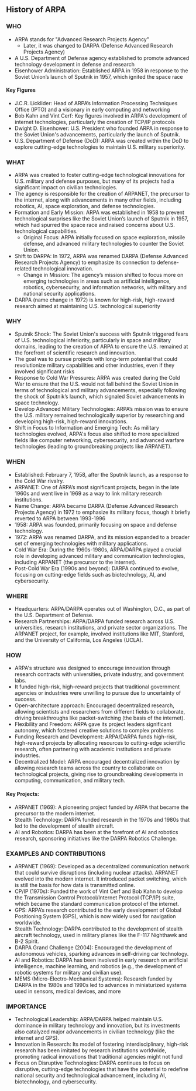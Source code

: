 ## History of ARPA
### WHO
* ARPA stands for "Advanced Research Projects Agency"  
    * Later, it was changed to DARPA (Defense Advanced Research Projects Agency)
* A U.S. Department of Defense agency established to promote advanced technology development in defense and research
* Eisenhower Administration: Established ARPA in 1958 in response to the Soviet Union’s launch of Sputnik in 1957, which ignited the space race
#### Key Figures
* J.C.R. Licklider: Head of ARPA’s Information Processing Techniques Office (IPTO) and a visionary in early computing and networking
* Bob Kahn and Vint Cerf: Key figures involved in ARPA's development of internet technologies, particularly the creation of TCP/IP protocols
* Dwight D. Eisenhower: U.S. President who founded ARPA in response to the Soviet Union's advancements, particularly the launch of Sputnik.
* U.S. Department of Defense (DoD): ARPA was created within the DoD to explore cutting-edge technologies to maintain U.S. military superiority.
### WHAT
* ARPA was created to foster cutting-edge technological innovations for U.S. military and defense purposes, but many of its projects had a significant impact on civilian technologies.
* The agency is responsible for the creation of ARPANET, the precursor to the internet, along with advancements in many other fields, including robotics, AI, space exploration, and defense technologies.
* Formation and Early Mission: ARPA was established in 1958 to prevent technological surprises like the Soviet Union’s launch of Sputnik in 1957, which had spurred the space race and raised concerns about U.S. technological capabilities.
    * Original Focus: ARPA initially focused on space exploration, missile defense, and advanced military technologies to counter the Soviet Union.
* Shift to DARPA: In 1972, ARPA was renamed DARPA (Defense Advanced Research Projects Agency) to emphasize its connection to defense-related technological innovation.
    * Change in Mission: The agency’s mission shifted to focus more on emerging technologies in areas such as artificial intelligence, robotics, cybersecurity, and information networks, with military and national security applications.
* DARPA (name change in 1972) is known for high-risk, high-reward research aimed at maintaining U.S. technological superiority
### WHY
* Sputnik Shock: The Soviet Union's success with Sputnik triggered fears of U.S. technological inferiority, particularly in space and military domains, leading to the creation of ARPA to ensure the U.S. remained at the forefront of scientific research and innovation.
* The goal was to pursue projects with long-term potential that could revolutionize military capabilities and other industries, even if they involved significant risks
* Response to Cold War Pressures: ARPA was created during the Cold War to ensure that the U.S. would not fall behind the Soviet Union in terms of technological and military advancements, especially following the shock of Sputnik’s launch, which signaled Soviet advancements in space technology.
* Develop Advanced Military Technologies: ARPA’s mission was to ensure the U.S. military remained technologically superior by researching and developing high-risk, high-reward innovations.
* Shift in Focus to Information and Emerging Tech: As military technologies evolved, ARPA's focus also shifted to more specialized fields like computer networking, cybersecurity, and advanced warfare technologies (leading to groundbreaking projects like ARPANET).
### WHEN
* Established: February 7, 1958, after the Sputnik launch, as a response to the Cold War rivalry.
* ARPANET: One of ARPA’s most significant projects, began in the late 1960s and went live in 1969 as a way to link military research institutions.
* Name Change: ARPA became DARPA (Defense Advanced Research Projects Agency) in 1972 to emphasize its military focus, though it briefly reverted to ARPA between 1993-1996
* 1958: ARPA was founded, primarily focusing on space and defense technology.
* 1972: ARPA was renamed DARPA, and its mission expanded to a broader set of emerging technologies with military applications.
* Cold War Era: During the 1960s-1980s, ARPA/DARPA played a crucial role in developing advanced military and communication technologies, including ARPANET (the precursor to the internet).
* Post-Cold War Era (1990s and beyond): DARPA continued to evolve, focusing on cutting-edge fields such as biotechnology, AI, and cybersecurity.
### WHERE
* Headquarters: ARPA/DARPA operates out of Washington, D.C., as part of the U.S. Department of Defense.
* Research Partnerships: ARPA/DARPA funded research across U.S. universities, research institutions, and private sector organizations. The ARPANET project, for example, involved institutions like MIT, Stanford, and the University of California, Los Angeles (UCLA).
### HOW
* ARPA's structure was designed to encourage innovation through research contracts with universities, private industry, and government labs.
* It funded high-risk, high-reward projects that traditional government agencies or industries were unwilling to pursue due to uncertainty of success.
* Open-architecture approach: Encouraged decentralized research, allowing scientists and researchers from different fields to collaborate, driving breakthroughs like packet-switching (the basis of the internet).
* Flexibility and Freedom: ARPA gave its project leaders significant autonomy, which fostered creative solutions to complex problems
* Funding Research and Development: ARPA/DARPA funds high-risk, high-reward projects by allocating resources to cutting-edge scientific research, often partnering with academic institutions and private industries.
* Decentralized Model: ARPA encouraged decentralized innovation by allowing research teams across the country to collaborate on technological projects, giving rise to groundbreaking developments in computing, communication, and military tech.
#### Key Projects:
* ARPANET (1969): A pioneering project funded by ARPA that became the precursor to the modern internet.
* Stealth Technology: DARPA funded research in the 1970s and 1980s that led to the development of stealth aircraft.
* AI and Robotics: DARPA has been at the forefront of AI and robotics research, sponsoring initiatives like the DARPA Robotics Challenge.
### EXAMPLES AND CONTRIBUTIONS
* ARPANET (1969): Developed as a decentralized communication network that could survive disruptions (including nuclear attacks). ARPANET evolved into the modern internet. It introduced packet switching, which is still the basis for how data is transmitted online.
* CP/IP (1970s): Funded the work of Vint Cerf and Bob Kahn to develop the Transmission Control Protocol/Internet Protocol (TCP/IP) suite, which became the standard communication protocol of the internet.
* GPS: ARPA’s research contributed to the early development of Global Positioning System (GPS), which is now widely used for navigation worldwide.
* Stealth Technology: DARPA contributed to the development of stealth aircraft technology, used in military planes like the F-117 Nighthawk and B-2 Spirit.
* DARPA Grand Challenge (2004): Encouraged the development of autonomous vehicles, sparking advances in self-driving car technology.
* AI and Robotics: DARPA has been involved in early research on artificial intelligence, machine learning, and robotics (e.g., the development of robotic systems for military and civilian use).
* MEMS (Micro-Electro-Mechanical Systems): Research funded by DARPA in the 1980s and 1990s led to advances in miniaturized systems used in sensors, medical devices, and more
### IMPORTANCE
* Technological Leadership: ARPA/DARPA helped maintain U.S. dominance in military technology and innovation, but its investments also catalyzed major advancements in civilian technology (like the internet and GPS).
* Innovation in Research: Its model of fostering interdisciplinary, high-risk research has been imitated by research institutions worldwide, promoting radical innovations that traditional agencies might not fund
* Focus on Disruptive Technologies: DARPA continues to focus on disruptive, cutting-edge technologies that have the potential to redefine national security and technological advancement, including AI, biotechnology, and cybersecurity.